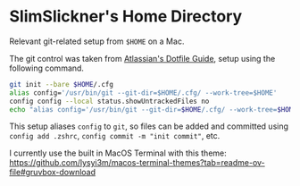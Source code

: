 # SlimSlickner's Home Directory
Relevant git-related setup from `$HOME` on a Mac.

The git control was taken from [Atlassian's Dotfile Guide](https://www.atlassian.com/git/tutorials/dotfiles), setup using the following command.
```zsh
git init --bare $HOME/.cfg
alias config='/usr/bin/git --git-dir=$HOME/.cfg/ --work-tree=$HOME'
config config --local status.showUntrackedFiles no
echo "alias config='/usr/bin/git --git-dir=$HOME/.cfg/ --work-tree=$HOME'" >> $HOME/.zshrc
```

This setup aliases `config` to `git`, so files can be added and committed using `config add .zshrc`, `config commit -m "init commit"`, etc.

I currently use the built in MacOS Terminal with this theme: https://github.com/lysyi3m/macos-terminal-themes?tab=readme-ov-file#gruvbox-download
